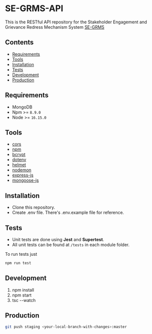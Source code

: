 # SE-GRMS-API

This is the RESTful API repository for the
Stakeholder Engagement and Grievance Redress Mechanism System [SE-GRMS](https://xd.adobe.com/view/c27f15a6-3259-47a9-88d9-7ef011e12973-972c/?fullscreen)

## Contents

- [Requirements](#requirements)
- [Tools](#tools)
- [Installation](#installation)
- [Tests](#tests)
- [Development](#development)
- [Production](#production)

## Requirements

- MongoDB
- Npm >= `8.9.0`
- Node >= `16.15.0`

## Tools

- [cors](https://www.npmjs.com/package/chai-things)
- [npm](https://www.npmjs.com/)
- [bcrypt](https://www.npmjs.com/package/bcrypt)
- [dotenv](https://www.npmjs.com/package/chai-things)
- [helmet](https://www.npmjs.com/package/helmet)
- [nodemon](https://www.npmjs.com/package/nodemon)
- [express-js](https://expressjs.com/)
- [mongoose-js](https://mongoosejs.com/)

## Installation

- Clone this repository.
- Create .env file. There's .env.example file for reference.

## Tests

- Unit tests are done using **Jest** and **Supertest**.
- All unit tests can be found at `/tests` in each module folder.

To run tests just

```bash
npm run test
```

## Development

1. npm install
2. npm start
3. tsc --watch

## Production

```sh
git push staging <your-local-branch-with-changes>:master
```
